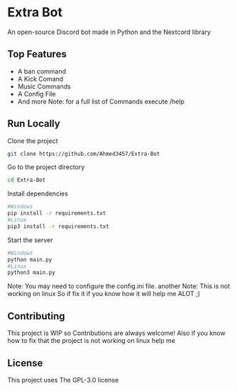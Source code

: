 
# Extra Bot 

An open-source Discord bot made in Python and the Nextcord library



## Top Features

- A ban command
- A Kick Comand
- Music Commands
- A Config File
- And more
Note: for a full list of Commands execute /help

## Run Locally

Clone the project

```bash
git clone https://github.com/Ahmed3457/Extra-Bot
```

Go to the project directory

```bash 
cd Extra-Bot
```

Install dependencies

```bash
#Windows
pip install -r requirements.txt
#Linux
pip3 install -r requirements.txt
```

Start the server

```bash
#Windows
python main.py
#Linux
python3 main.py
```

Note: You may need to configure the config.ini file.
another Note: This is not working on linux So if fix it if you know how it will help me ALOT ;)
## Contributing

This project is WIP so Contributions are always welcome!
Also if you know how to fix that the project is not working on linux help me 



## License

This project uses The GPL-3.0 license


